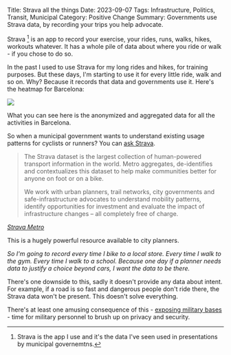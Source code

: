 Title: Strava all the things
Date: 2023-09-07
Tags: Infrastructure, Politics, Transit, Municipal
Category: Positive Change
Summary: Governments use Strava data, by recording your trips you help advocate.

Strava [^1] is an app to record your exercise, your rides, runs, walks, hikes, workouts whatever. It has a whole pile of data about where you ride or walk - if you chose to do so.

In the past I used to use Strava for my long rides and hikes, for training purposes. But these days, I'm starting to use it for every little ride, walk and so on. Why? Because it records that data and governments use it. Here's the heatmap for Barcelona:

<img src="{static}/images/barcelona-heat-map.png">

What you can see here is the anonymized and aggregated data for all the activities in Barcelona. 

So when a municipal government wants to understand existing usage patterns for cyclists or runners? You can [ask Strava](https://metro.strava.com/).

<blockquote>
The Strava dataset is the largest collection of human-powered transport information in the world. Metro aggregates, de-identifies and contextualizes this dataset to help make communities better for anyone on foot or on a bike.

We work with urban planners, trail networks, city governments and safe-infrastructure advocates to understand mobility patterns, identify opportunities for investment and evaluate the impact of infrastructure changes – all completely free of charge.
</blockquote>
<cite><a href="https://metro.strava.com/">Strava Metro</a></cite>

This is a hugely powerful resource available to city planners.  

*So I'm going to record every time I bike to a local store. Every time I walk to the gym. Every time I walk to a school. Because one day if a planner needs data to justify a choice beyond cars, I want the data to be there.*

There's one downside to this, sadly it doesn't provide any data about intent. For example, if a road is so fast and dangerous people don't ride there, the Strava data won't be present. This doesn't solve everything.

There's at least one amusing consequence of this - [exposing military bases](https://www.bbc.com/news/technology-42853072) - time for military personnel to brush up on privacy and security.

[^1]: Strava is the app I use and it's the data I've seen used in presentations by municipal governemtns.

